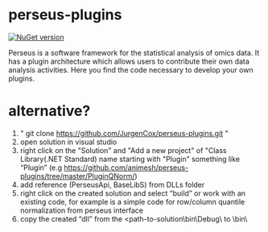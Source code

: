 perseus-plugins
===============

[![NuGet version](https://badge.fury.io/nu/PerseusApi.svg)](https://www.nuget.org/profiles/coxgroup)

Perseus is a software framework for the statistical analysis of omics data. It has a plugin architecture which allows users to contribute their own data analysis activities. Here you find the code necessary to develop your own plugins. 

alternative?
===============

1. " git clone https://github.com/JurgenCox/perseus-plugins.git "
2. open solution in visual studio
3. right click on the "Solution" and "Add a new project" of "Class Library(.NET Standard) name starting with "Plugin" something like “Plugin<NameofTheModule>” (e.g https://github.com/animesh/perseus-plugins/tree/master/PluginQNorm/)
4. add reference (PerseusApi, BaseLibS) from DLLs folder
5. right click on the created solution  and select “build” or work with an existing code, for example is a simple code for row/column quantile normalization from perseus interface
7. copy the created “dll” from the <path-to-solution\bin\Debug\ to   <path-to-perseus>\bin\

